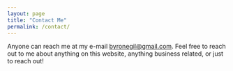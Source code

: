 ```yaml
---
layout: page
title: "Contact Me"
permalink: /contact/
---
```


Anyone can reach me at my e-mail [byronegil@gmail.com](mailto:byronegil@gmail.com).
Feel free to reach out to me about anything on this website, anything business related, or just to reach out!
